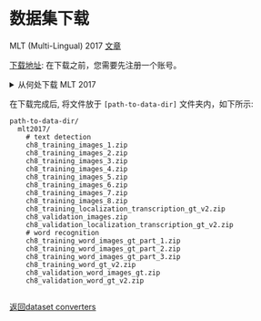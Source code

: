 # 数据集下载

MLT (Multi-Lingual) 2017 [文章](https://ieeexplore.ieee.org/abstract/document/8270168)

[下载地址](https://rrc.cvc.uab.es/?ch=8&com=downloads): 在下载之前，您需要先注册一个账号。

<details>
  <summary>从何处下载 MLT 2017</summary>

MLT 2017 数据集包含两个任务. 任务 1 是文本检测 (多语言文本)。 任务2是文本识别。

### 文本检测

有11个与任务1相关的文件需要下载（[下载地址](https://rrc.cvc.uab.es/?ch=8&com=downloads)）， 它们分别是：

```
ch8_training_images_x.zip(x from 1 to 8)
ch8_validation_images.zip
ch8_training_localization_transcription_gt_v2.zip
ch8_validation_localization_transcription_gt_v2.zip
```

测试集不需要下载。

### 文本识别

有6个与任务2相关的文件需要下载（[下载地址](https://rrc.cvc.uab.es/?ch=8&com=downloads)）， 它们分别是：
```
 ch8_training_word_images_gt_part_x.zip (x from 1 to 3)
 ch8_validation_word_images_gt.zip
 ch8_training_word_gt_v2.zip
 ch8_validation_word_gt_v2.zip
 ```
</details>


在下载完成后, 将文件放于 `[path-to-data-dir]` 文件夹内，如下所示:
```
path-to-data-dir/
  mlt2017/
    # text detection
    ch8_training_images_1.zip
    ch8_training_images_2.zip
    ch8_training_images_3.zip
    ch8_training_images_4.zip
    ch8_training_images_5.zip
    ch8_training_images_6.zip
    ch8_training_images_7.zip
    ch8_training_images_8.zip
    ch8_training_localization_transcription_gt_v2.zip
    ch8_validation_images.zip
    ch8_validation_localization_transcription_gt_v2.zip
    # word recognition
    ch8_training_word_images_gt_part_1.zip
    ch8_training_word_images_gt_part_2.zip
    ch8_training_word_images_gt_part_3.zip
    ch8_training_word_gt_v2.zip
    ch8_validation_word_images_gt.zip
    ch8_validation_word_gt_v2.zip


```

[返回dataset converters](converters.md)
